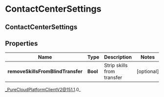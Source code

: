 # ContactCenterSettings

## ContactCenterSettings

## Properties

|Name | Type | Description | Notes|
|------------ | ------------- | ------------- | -------------|
| **removeSkillsFromBlindTransfer** | **Bool** | Strip skills from transfer | [optional] |



_PureCloudPlatformClientV2@151.1.0_
